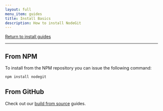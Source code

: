 ```yaml
---
layout: full
menu_item: guides
title: Install Basics
description: How to install NodeGit
---
```


[Return to install guides](../)

* * *

<a name="with-npm"></a>From NPM
-------------------------------

To install from the NPM repository you can issue the following command:

``` bash
npm install nodegit
```

<a name="from-github"></a>From GitHub
-------------------------------------

Check out our [build from source](./from-source) guides.
